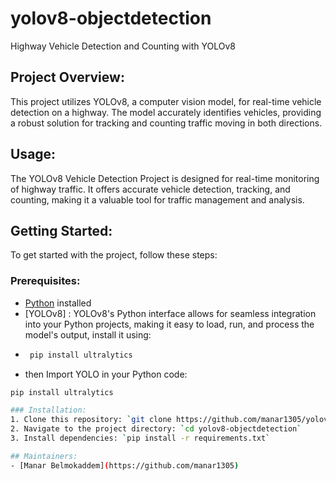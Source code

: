 # yolov8-objectdetection
Highway Vehicle Detection and Counting with YOLOv8
## Project Overview:
This project utilizes YOLOv8, a computer vision model, for real-time vehicle detection on a highway. The model accurately identifies vehicles, providing a robust solution for tracking and counting traffic moving in both directions.

## Usage:
The YOLOv8 Vehicle Detection Project is designed for real-time monitoring of highway traffic. It offers accurate vehicle detection, tracking, and counting, making it a valuable tool for traffic management and analysis.

## Getting Started:
To get started with the project, follow these steps:

### Prerequisites:
- [Python](https://www.python.org/downloads/) installed
- [YOLOv8] : YOLOv8's Python interface allows for seamless integration into your Python projects, making it easy to load, run, and process the model's output, install it using:
- ```bash
   pip install ultralytics
- then Import YOLO in your Python code:
```bash
pip install ultralytics

### Installation:
1. Clone this repository: `git clone https://github.com/manar1305/yolov8-objectdetection.git`
2. Navigate to the project directory: `cd yolov8-objectdetection`
3. Install dependencies: `pip install -r requirements.txt`

## Maintainers:
- [Manar Belmokaddem](https://github.com/manar1305)
